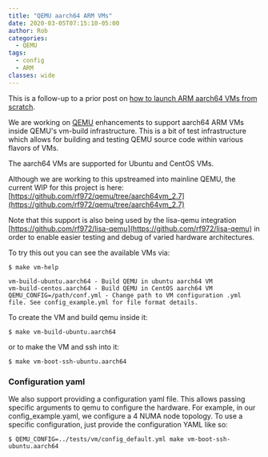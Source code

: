 ```yaml
---
title: "QEMU aarch64 ARM VMs"
date: 2020-03-05T07:15:10-05:00
author: Rob
categories:
  - QEMU
tags:
  - config
  - ARM
classes: wide
---
```

This is a follow-up to a prior post on [how to launch ARM aarch64 VMs from scratch](../how-to-launch-aarch64-vm).

We are working on [QEMU](https://www.qemu.org/) enhancements to support aarch64 ARM VMs inside QEMU's vm-build infrastructure.  This is a bit of test infrastructure which allows for building and testing QEMU source code within various flavors of VMs.

The aarch64 VMs are supported for Ubuntu and CentOS VMs.

Although we are working to this upstreamed into mainline QEMU, the current WIP for this project is here: [https://github.com/rf972/qemu/tree/aarch64vm_2.7](https://github.com/rf972/qemu/tree/aarch64vm_2.7)

Note that this support is also being used by the lisa-qemu integration [https://github.com/rf972/lisa-qemu](https://github.com/rf972/lisa-qemu) in order to enable easier testing and debug of varied hardware architectures.

To try this out you can see the available VMs via:

~~~
$ make vm-help

vm-build-ubuntu.aarch64 - Build QEMU in ubuntu aarch64 VM 
vm-build-centos.aarch64 - Build QEMU in CentOS aarch64 VM 
QEMU_CONFIG=/path/conf.yml - Change path to VM configuration .yml file. See config_example.yml for file format details.
~~~
To create the VM and build qemu inside it:

~~~
$ make vm-build-ubuntu.aarch64
~~~

or to make the VM and ssh into it:

~~~
$ make vm-boot-ssh-ubuntu.aarch64
~~~

### Configuration yaml
We also support providing a configuration yaml file. This allows passing specific arguments to qemu to configure the hardware. For example, in our config_example.yaml, we configure a 4 NUMA node topology. To use a specific configuration, just provide the configuration YAML like so:

~~~
$ QEMU_CONFIG=../tests/vm/config_default.yml make vm-boot-ssh-ubuntu.aarch64
~~~